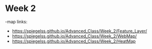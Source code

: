 # Week 2

-map links: <br/>
* https://spiegelss.github.io/Advanced_Class/Week_2/Feature_Layer/ <br/>
* https://spiegelss.github.io/Advanced_Class/Week_2/WebMap/
* https://spiegelss.github.io/Advanced_Class/Week_2/HeatMap
